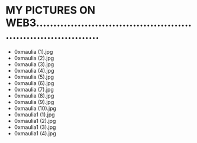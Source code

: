 # MY PICTURES ON WEB3........................................................................
- 0xmaulia (1).jpg
- 0xmaulia (2).jpg
- 0xmaulia (3).jpg
- 0xmaulia (4).jpg
- 0xmaulia (5).jpg
- 0xmaulia (6).jpg
- 0xmaulia (7).jpg
- 0xmaulia (8).jpg
- 0xmaulia (9).jpg
- 0xmaulia (10).jpg
- 0xmaulia1 (1).jpg
- 0xmaulia1 (2).jpg
- 0xmaulia1 (3).jpg
- 0xmaulia1 (4).jpg
